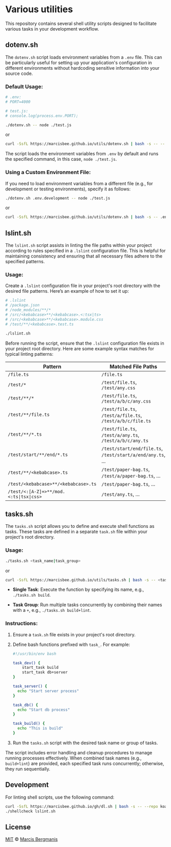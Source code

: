 # Various utilities

This repository contains several shell utility scripts designed to facilitate various tasks in your development workflow.

## dotenv.sh

The `dotenv.sh` script loads environment variables from a `.env` file. This can be particularly useful for setting up your application's configuration in different environments without hardcoding sensitive information into your source code.

### Default Usage:

```sh
# .env:
# PORT=4000

# test.js:
# console.log(process.env.PORT);

./dotenv.sh -- node ./test.js
```

or

```sh
curl -SsfL https://marcisbee.github.io/utils/dotenv.sh | bash -s -- -- node ./test.js
```

The script loads the environment variables from `.env` by default and runs the specified command, in this case, `node ./test.js`.

### Using a Custom Environment File:

If you need to load environment variables from a different file (e.g., for development or testing environments), specify it as follows:

```sh
./dotenv.sh .env.development -- node ./test.js
```

or

```sh
curl -SsfL https://marcisbee.github.io/utils/dotenv.sh | bash -s -- .env.development -- node ./test.js
```

## lslint.sh

The `lslint.sh` script assists in linting the file paths within your project according to rules specified in a `.lslint` configuration file. This is helpful for maintaining consistency and ensuring that all necessary files adhere to the specified patterns.

### Usage:

Create a `.lslint` configuration file in your project's root directory with the desired file patterns. Here’s an example of how to set it up:

```sh
# .lslint
# /package.json
# /node_modules/**/*
# /src/<kebabcase>**/<kebabcase>.<:tsx|ts>
# /src/<kebabcase>**/<kebabcase>.module.css
# /test/**/<kebabcase>.test.ts

./lslint.sh
```

Before running the script, ensure that the `.lslint` configuration file exists in your project root directory. Here are some example syntax matches for typical linting patterns:

| Pattern                         | Matched File Paths                                            |
|---------------------------------|---------------------------------------------------------------|
| `/file.ts`                      | `/file.ts`                                                    |
| `/test/*`                       | `/test/file.ts`, `/test/any.css`                              |
| `/test/**/*`                    | `/test/file.ts`, `/test/a/b/c/any.css`                        |
| `/test/**/file.ts`              | `/test/file.ts`, `/test/a/file.ts`, `/test/a/b/c/file.ts`     |
| `/test/**/*.ts`                 | `/test/file.ts`, `/test/a/any.ts`, `/test/a/b/c/any.ts`       |
| `/test/start/**/end/*.ts`       | `/test/start/end/file.ts`, `/test/start/a/end/any.ts`, ...    |
| `/test/**/<kebabcase>.ts`       | `/test/paper-bag.ts`, `/test/a/paper-bag.ts`, ...             |
| `/test/<kebabcase>**/<kebabcase>.ts` | `/test/paper-bag.ts`, ...                                |
| `/test/<:[A-Z]+>**/mod.<:ts\|tsx\|css>` | `/test/any.ts`, ...                                    |

## tasks.sh

The `tasks.sh` script allows you to define and execute shell functions as tasks. These tasks are defined in a separate `task.sh` file within your project's root directory.

### Usage:

```sh
./tasks.sh <task_name|task_group>
```

or

```sh
curl -SsfL https://marcisbee.github.io/utils/tasks.sh | bash -s -- <task_name|task_group>
```

- **Single Task**: Execute the function by specifying its name, e.g., `./tasks.sh build`.

- **Task Group**: Run multiple tasks concurrently by combining their names with a `+`, e.g., `./tasks.sh build+lint`.

### Instructions:

1. Ensure a `task.sh` file exists in your project's root directory.

2. Define bash functions prefixed with `task_`. For example:

   ```sh
   #!/usr/bin/env bash

   task_dev() {
       start_task build
       start_task db+server
   }

   task_server() {
     echo "Start server process"
   }

   task_db() {
     echo "Start db process"
   }

   task_build() {
     echo "This is build"
   }
   ```

3. Run the `tasks.sh` script with the desired task name or group of tasks.

The script includes error handling and cleanup procedures to manage running processes effectively. When combined task names (e.g., `build+lint`) are provided, each specified task runs concurrently; otherwise, they run sequentially.

## Development

For linting shell scripts, use the following command:

```sh
curl -SsfL https://marcisbee.github.io/gh/dl.sh | bash -s -- --repo koalaman/shellcheck
./shellcheck lslint.sh
```

## License

[MIT](LICENCE) &copy; [Marcis Bergmanis](https://twitter.com/marcisbee)
